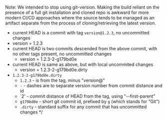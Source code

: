 Note: We intended to stop using git-version.  Making the build reliant on the
presence of a full git installation and cloned repo is awkward for more modern
CI/CD approaches where the source tends to be managed as an artifact separate
from the process of cloning/retrieving the latest version.

 
* current HEAD is a commit with tag `version@1.2.3`, no uncommitted changes
* version = 1.2.3
* current HEAD is two commits descended from the above commit,
  with no other tags present, no uncommitted changes
    * version = 1.2.3-2-g179bd0e
* current HEAD is same as above, but with local uncommited changes
    * version = 1.2.3-2-g179bd0e.dirty
* `1.2.3-2-g179bd0e.dirty`
    * `1.2.3` - is from the tag, minus "version@"
    * `-` - dashes are to separate version number from commit distance and id
    * `2' - commit distance of HEAD from the tag, using "--first-parent"
    * `g179bd0e` - short git commit id, prefixed by `g` (which stands for "Git")
    * `.dirty` - standard suffix for any commit that has uncommitted changes
      </editor-fold> */
